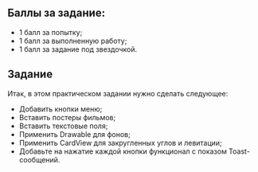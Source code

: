 ## Баллы за задание:

  - 1 балл за попытку;
  - 1 балл за выполненную работу;
  - 1 балл за задание под звездочкой.

## Задание

Итак, в этом практическом задании нужно сделать следующее:

  - Добавить кнопки меню;
  - Вставить постеры фильмов;
  - Вставить текстовые поля;
  - Применить Drawable для фонов;
  - Применить CardView для закругленных углов и левитации;
  - Добавьте на нажатие каждой кнопки функционал с показом Toast-сообщений.
